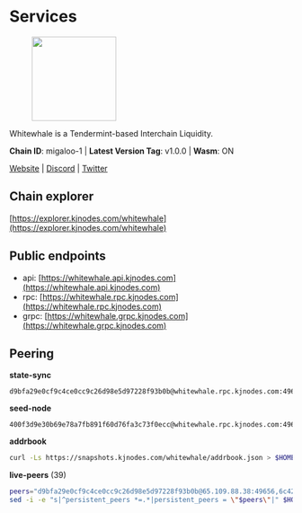 # Services

<figure><img src="https://raw.githubusercontent.com/kj89/testnet_manuals/main/pingpub/logos/whitewhale.png" width="150" alt=""><figcaption></figcaption></figure>

Whitewhale is a Tendermint-based Interchain Liquidity.

**Chain ID**: migaloo-1 | **Latest Version Tag**: v1.0.0 | **Wasm**: ON

[Website](https://whitewhale.money) | [Discord](https://discord.gg/AyvcgD4jy3) | [Twitter](https://twitter.com/WhiteWhaleDefi)




## Chain explorer
[https://explorer.kjnodes.com/whitewhale](https://explorer.kjnodes.com/whitewhale)

## Public endpoints

* api: [https://whitewhale.api.kjnodes.com](https://whitewhale.api.kjnodes.com)
* rpc: [https://whitewhale.rpc.kjnodes.com](https://whitewhale.rpc.kjnodes.com)
* grpc: [https://whitewhale.grpc.kjnodes.com](https://whitewhale.grpc.kjnodes.com)

## Peering

**state-sync**

```text
d9bfa29e0cf9c4ce0cc9c26d98e5d97228f93b0b@whitewhale.rpc.kjnodes.com:49656
```

**seed-node**

```text
400f3d9e30b69e78a7fb891f60d76fa3c73f0ecc@whitewhale.rpc.kjnodes.com:49659
```

**addrbook**
```bash
curl -Ls https://snapshots.kjnodes.com/whitewhale/addrbook.json > $HOME/.migalood/config/addrbook.json
```

**live-peers** (39)
```bash
peers="d9bfa29e0cf9c4ce0cc9c26d98e5d97228f93b0b@65.109.88.38:49656,6c42aacf3939d503bad695d86108d214680e04a8@144.76.175.189:20756,e39876398a43c0f9b93b5a82d8e38fa57c0373b5@65.109.89.19:20756,d8aa44568130ec24f953ce12708cb3ea72763cf5@88.208.241.28:26656,fe04ff9a13d8f0b23463e832f75eb5c845bd375e@213.239.214.73:7095,dfe5f91f824880e19d47475546d9874e0f2cea8c@5.79.74.229:8095,0c38efdc028867765e68f02979958468384ad087@51.89.155.2:23656,d20e91b12956469860da37a8e538305dad8d23d4@185.119.118.110:4000,4236750928a4dcb742e50e30e500ebc9ee39f240@35.223.246.103:26656,6801b2f80cdb6a02fbc7e23e1e1d393788e37e84@64.5.123.231:26656,2b9c4fd6be5b779417bc5bd392bdefc81a08720a@35.90.134.158:33656,81eefc4de6acec31ccdd519d53270be024e4fe68@51.210.223.186:7095,8ab347211b90560a0dca64ef0e4eef29012f2f67@65.109.71.119:26656,f4cada0792353a16093ea9ecb872cb5962ce01ce@65.109.71.210:26656,ccaccdf6bafcb57197d86a1420a289cd39fe0ae9@85.10.200.231:8095,41caa4106f68977e3a5123e56f57934a2d34a1c1@95.214.53.5:27096,554eb4a15e05af8317c3f98d6efd51d1ace1bc9c@146.59.85.223:20756,4f992b38332785ad794d52d936dc24792e719c9e@209.97.143.128:26656,1d3809b25bbe6a29bc2415df77c9fc82e46fd384@18.117.74.187:26656,ba6f2c1a1174fbc19e1fff75922f56c779d788d8@38.146.3.131:20756,5429bc670b77cd9c61481912ea194bea8aa6d0cd@51.81.155.189:20756,59c74642d0ec4d012dd7bd0a7e5af1eadf2061b2@65.109.30.183:26656,f7dede5bd05eb9615c8c6fa273e25bd4f10f56b8@65.108.109.240:3000,462a37ca052c4d058e505959393574045dce9489@116.202.36.240:20756,3b3428d679faa1bd498b3554ca798de3a0d802c6@162.19.89.8:20756,e91f650bb3d5b66762093150718af358c6355cc5@15.235.10.35:36656,d23d14793da108b107ac809f5643d5bbbbbcb6a5@65.108.75.107:46656,0326c9ee117587b7ebe3b26b00820642a8cf48ff@65.108.238.102:20756,4da079a17063c84724965a5367bbf8a52528dd67@65.108.128.139:2060,6870906f86e474d88d077c7c55af36debe49da04@178.162.165.194:7095,1efa54b5e318fad742f060d3938a963333bd8ae9@142.93.189.65:26656,0f1d4faac06ce19b964a7e5db063b328e58fdc6f@65.108.141.109:46656,23bbd46ad447ca81e78967892b4977ba4564f2d7@45.87.153.138:27656,9cb7ba30c7eb7e9b516b90e09ca0f53250927440@146.59.52.135:8095,aba0c3f98fb5bef1a0d991b8e2b8bba24f9908b6@65.108.111.236:55736,175ca82ab5b282549d68d79ff2c3703d26bcacef@141.94.109.71:20757,32eed8c4079201b143d92860c9146b1d9e126aa2@168.119.89.8:26656,347e6fa3c974e91aee92da5793486ba3f1bae67d@23.88.112.67:26656,80be85c4980deccaa2fbd710029f0eb660dadf9a@51.81.16.186:26656"
sed -i -e "s|^persistent_peers *=.*|persistent_peers = \"$peers\"|" $HOME/.migalood/config/config.toml
```
